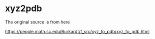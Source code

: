 # xyz2pdb

The original source is from here

https://people.math.sc.edu/Burkardt/f_src/xyz_to_pdb/xyz_to_pdb.html

